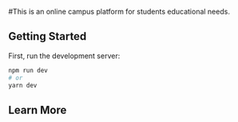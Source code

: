 #This is an online campus platform for students educational needs.

## Getting Started

First, run the development server:

```bash
npm run dev
# or
yarn dev
```
## Learn More
